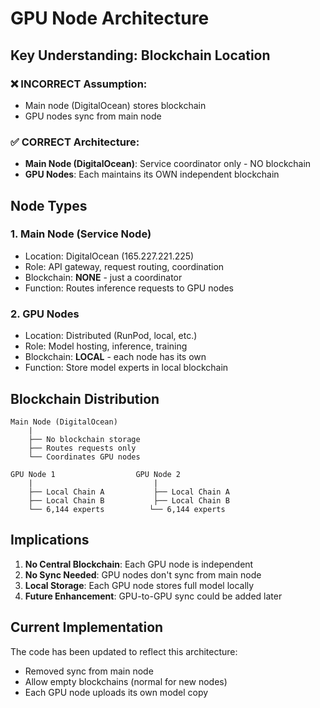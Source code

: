 # GPU Node Architecture

## Key Understanding: Blockchain Location

### ❌ INCORRECT Assumption:
- Main node (DigitalOcean) stores blockchain
- GPU nodes sync from main node

### ✅ CORRECT Architecture:
- **Main Node (DigitalOcean)**: Service coordinator only - NO blockchain
- **GPU Nodes**: Each maintains its OWN independent blockchain

## Node Types

### 1. Main Node (Service Node)
- Location: DigitalOcean (165.227.221.225)
- Role: API gateway, request routing, coordination
- Blockchain: **NONE** - just a coordinator
- Function: Routes inference requests to GPU nodes

### 2. GPU Nodes
- Location: Distributed (RunPod, local, etc.)
- Role: Model hosting, inference, training
- Blockchain: **LOCAL** - each node has its own
- Function: Store model experts in local blockchain

## Blockchain Distribution

```
Main Node (DigitalOcean)
    |
    ├── No blockchain storage
    ├── Routes requests only
    └── Coordinates GPU nodes

GPU Node 1                  GPU Node 2
    |                           |
    ├── Local Chain A           ├── Local Chain A
    ├── Local Chain B           ├── Local Chain B
    └── 6,144 experts          └── 6,144 experts
```

## Implications

1. **No Central Blockchain**: Each GPU node is independent
2. **No Sync Needed**: GPU nodes don't sync from main node
3. **Local Storage**: Each GPU node stores full model locally
4. **Future Enhancement**: GPU-to-GPU sync could be added later

## Current Implementation

The code has been updated to reflect this architecture:
- Removed sync from main node
- Allow empty blockchains (normal for new nodes)
- Each GPU node uploads its own model copy
